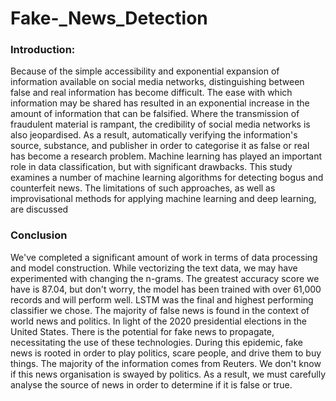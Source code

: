 # Fake-_News_Detection
### Introduction:
Because of the simple accessibility and exponential expansion of information available on social media networks, distinguishing between false and real information has become difficult. The ease with which information may be shared has resulted in an exponential increase in the amount of information that can be falsified. Where the transmission of fraudulent material is rampant, the credibility of social media networks is also jeopardised. As a result, automatically verifying the information's source, substance, and publisher in order to categorise it as false or real has become a research problem. Machine learning has played an important role in data classification, but with significant drawbacks. This study examines a number of machine learning algorithms for detecting bogus and counterfeit news. The limitations of such approaches, as well as improvisational methods for applying machine learning and deep learning, are discussed


### Conclusion
We've completed a significant amount of work in terms of data processing and model construction. While vectorizing the text data, we may have experimented with changing the n-grams. The greatest accuracy score we have is 87.04, but don't worry, the model has been trained with over 61,000 records and will perform well. LSTM was the final and highest performing classifier we chose.
The majority of false news is found in the context of world news and politics. In light of the 2020 presidential elections in the United States. There is the potential for fake news to propagate, necessitating the use of these technologies. During this epidemic, fake news is rooted in order to play politics, scare people, and drive them to buy things. The majority of the information comes from Reuters. We don't know if this news organisation is swayed by politics. As a result, we must carefully analyse the source of news in order to determine if it is false or true.
